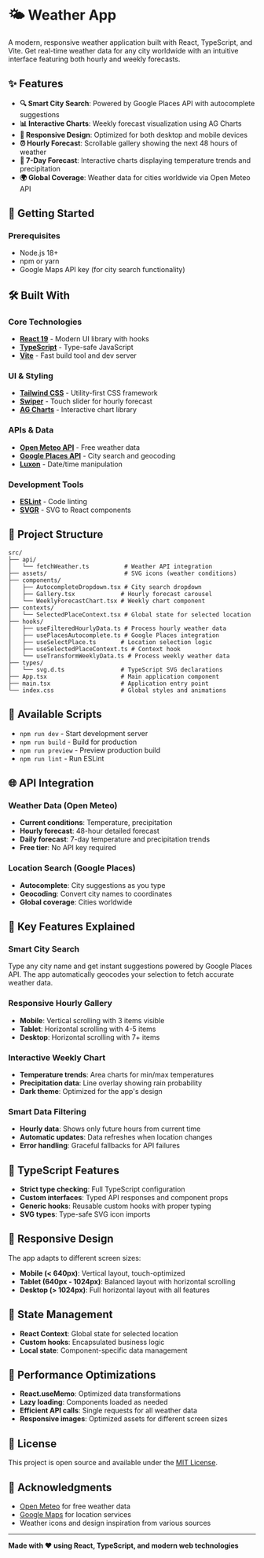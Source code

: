 # 🌤️ Weather App

A modern, responsive weather application built with React, TypeScript, and Vite. Get real-time weather data for any city worldwide with an intuitive interface featuring both hourly and weekly forecasts.

## ✨ Features

- **🔍 Smart City Search**: Powered by Google Places API with autocomplete suggestions
- **📊 Interactive Charts**: Weekly forecast visualization using AG Charts
- **📱 Responsive Design**: Optimized for both desktop and mobile devices
- **⏰ Hourly Forecast**: Scrollable gallery showing the next 48 hours of weather
- **📅 7-Day Forecast**: Interactive charts displaying temperature trends and precipitation
- **🌍 Global Coverage**: Weather data for cities worldwide via Open Meteo API

## 🚀 Getting Started

### Prerequisites

- Node.js 18+ 
- npm or yarn
- Google Maps API key (for city search functionality)

## 🛠️ Built With

### Core Technologies
- **[React 19](https://react.dev/)** - Modern UI library with hooks
- **[TypeScript](https://www.typescriptlang.org/)** - Type-safe JavaScript
- **[Vite](https://vitejs.dev/)** - Fast build tool and dev server

### UI & Styling
- **[Tailwind CSS](https://tailwindcss.com/)** - Utility-first CSS framework
- **[Swiper](https://swiperjs.com/)** - Touch slider for hourly forecast
- **[AG Charts](https://charts.ag-grid.com/)** - Interactive chart library

### APIs & Data
- **[Open Meteo API](https://open-meteo.com/)** - Free weather data
- **[Google Places API](https://developers.google.com/maps/documentation/places/web-service)** - City search and geocoding
- **[Luxon](https://moment.github.io/luxon/)** - Date/time manipulation

### Development Tools
- **[ESLint](https://eslint.org/)** - Code linting
- **[SVGR](https://react-svgr.com/)** - SVG to React components

## 📁 Project Structure

```
src/
├── api/
│   └── fetchWeather.ts          # Weather API integration
├── assets/                      # SVG icons (weather conditions)
├── components/
│   ├── AutocompleteDropdown.tsx # City search dropdown
│   ├── Gallery.tsx             # Hourly forecast carousel
│   └── WeeklyForecastChart.tsx # Weekly chart component
├── contexts/
│   └── SelectedPlaceContext.tsx # Global state for selected location
├── hooks/
│   ├── useFilteredHourlyData.ts # Process hourly weather data
│   ├── usePlacesAutocomplete.ts # Google Places integration
│   ├── useSelectPlace.ts       # Location selection logic
│   ├── useSelectedPlaceContext.ts # Context hook
│   └── useTransformWeeklyData.ts # Process weekly weather data
├── types/
│   └── svg.d.ts                # TypeScript SVG declarations
├── App.tsx                     # Main application component
├── main.tsx                    # Application entry point
└── index.css                   # Global styles and animations
```

## 🔧 Available Scripts

- `npm run dev` - Start development server
- `npm run build` - Build for production
- `npm run preview` - Preview production build
- `npm run lint` - Run ESLint

## 🌐 API Integration

### Weather Data (Open Meteo)
- **Current conditions**: Temperature, precipitation
- **Hourly forecast**: 48-hour detailed forecast
- **Daily forecast**: 7-day temperature and precipitation trends
- **Free tier**: No API key required

### Location Search (Google Places)
- **Autocomplete**: City suggestions as you type
- **Geocoding**: Convert city names to coordinates
- **Global coverage**: Cities worldwide

## 🎨 Key Features Explained

### Smart City Search
Type any city name and get instant suggestions powered by Google Places API. The app automatically geocodes your selection to fetch accurate weather data.

### Responsive Hourly Gallery
- **Mobile**: Vertical scrolling with 3 items visible
- **Tablet**: Horizontal scrolling with 4-5 items
- **Desktop**: Horizontal scrolling with 7+ items

### Interactive Weekly Chart
- **Temperature trends**: Area charts for min/max temperatures
- **Precipitation data**: Line overlay showing rain probability
- **Dark theme**: Optimized for the app's design

### Smart Data Filtering
- **Hourly data**: Shows only future hours from current time
- **Automatic updates**: Data refreshes when location changes
- **Error handling**: Graceful fallbacks for API failures

## 🎯 TypeScript Features

- **Strict type checking**: Full TypeScript configuration
- **Custom interfaces**: Typed API responses and component props
- **Generic hooks**: Reusable custom hooks with proper typing
- **SVG types**: Type-safe SVG icon imports

## 📱 Responsive Design

The app adapts to different screen sizes:
- **Mobile (< 640px)**: Vertical layout, touch-optimized
- **Tablet (640px - 1024px)**: Balanced layout with horizontal scrolling
- **Desktop (> 1024px)**: Full horizontal layout with all features

## 🔄 State Management

- **React Context**: Global state for selected location
- **Custom hooks**: Encapsulated business logic
- **Local state**: Component-specific data management

## 🚀 Performance Optimizations

- **React.useMemo**: Optimized data transformations
- **Lazy loading**: Components loaded as needed
- **Efficient API calls**: Single requests for all weather data
- **Responsive images**: Optimized assets for different screen sizes

## 📄 License

This project is open source and available under the [MIT License](LICENSE).

## 🙏 Acknowledgments

- [Open Meteo](https://open-meteo.com/) for free weather data
- [Google Maps](https://developers.google.com/maps) for location services
- Weather icons and design inspiration from various sources

---

**Made with ❤️ using React, TypeScript, and modern web technologies**
